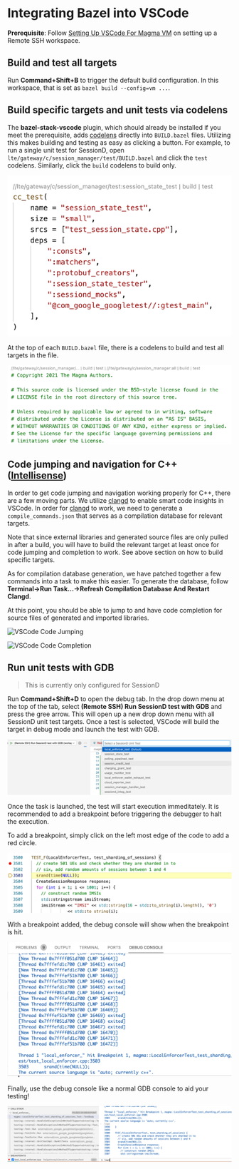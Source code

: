 # Integrating Bazel into VSCode

**Prerequisite**: Follow [Setting Up VSCode For Magma VM](./VSCodeSetup.md) on setting up a Remote SSH workspace.

## Build and test all targets

Run **Command+Shift+B** to trigger the default build configuration. In this workspace, that is set as `bazel build --config=vm ...`.

## Build specific targets and unit tests via codelens

The **bazel-stack-vscode** plugin, which should already be installed if you meet the prerequisite, adds [codelens](https://code.visualstudio.com/blogs/2017/02/12/code-lens-roundup) directly into `BUILD.bazel` files. Utilizing this makes building and testing as easy as clicking a button.
For example, to run a single unit test for SessionD, open `lte/gateway/c/session_manager/test/BUILD.bazel` and click the `test` codelens. Similarly, click the `build` codelens to build only.

![SessionD Unit Test Codelens](./pics/sessiond-unit-test-codelens.png)

At the top of each `BUILD.bazel` file, there is a codelens to build and test all targets in the file.

![SessionD All Target Codelens](./pics/sessiond-all-target-codelens.png)

## Code jumping and navigation for C++ ([Intellisense](https://code.visualstudio.com/docs/editor/intellisense))

In order to get code jumping and navigation working properly for C++, there are a few moving parts. We utilize [clangd](https://clangd.llvm.org) to enable smart code insights in VSCode. In order for [clangd](https://clangd.llvm.org) to work, we need to generate a `compile_commands.json` that serves as a compilation database for relevant targets.

Note that since external libraries and generated source files are only pulled in after a build, you will have to build the relevant target at least once for code jumping and completion to work. See above section on how to build specific targets.

As for compilation database generation, we have patched together a few commands into a task to make this easier. To generate the database, follow **Terminal->Run Task...->Refresh Compilation Database And Restart Clangd**. 

At this point, you should be able to jump to and have code completion for source files of generated and imported libraries.

![VSCode Code Jumping](./pics/vscode-code-jumping.gif)

![VSCode Code Completion](./pics/vscode-code-completion.gif)

## Run unit tests with GDB
> This is currently only configured for SessionD

Run **Command+Shift+D** to open the debug tab. In the drop down menu at the top of the tab, select **(Remote SSH) Run SessionD test with GDB** and press the gree arrow. This will open up a new drop down menu with all SessionD unit test targets. Once a test is selected, VSCode will build the target in debug mode and launch the test with GDB.

![SessionD Start Debug](./pics/sessiond-start-debug.png)

Once the task is launched, the test will start execution immeditately. It is recommended to add a breakpoint before triggering the debugger to halt the execution.

To add a breakpoint, simply click on the left most edge of the code to add a red circle.

![SessionD Breakpoint Code](./pics/sessiond-breakpoint-code.png)

With a breakpoint added, the debug console will show when the breakpoint is hit.

![SessionD Breakpoint Debug Console](./pics/sessiond-breakpoint-debug-console.png)

Finally, use the debug console like a normal GDB console to aid your testing!

![SessionD GDB List](./pics/sessiond-gdb-list.png)
